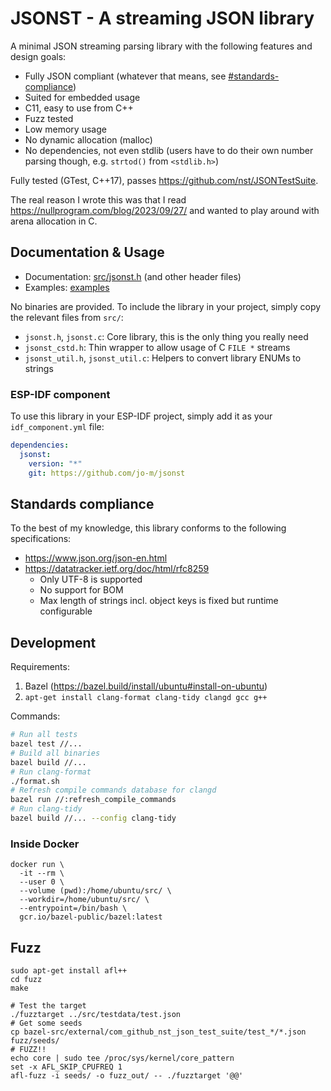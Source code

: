 # JSONST - A streaming JSON library

A minimal JSON streaming parsing library with the following features and design goals:

- Fully JSON compliant (whatever that means, see [#standards-compliance](#standards-compliance))
- Suited for embedded usage
- C11, easy to use from C++
- Fuzz tested
- Low memory usage
- No dynamic allocation (malloc)
- No dependencies, not even stdlib (users have to do their own number parsing though, e.g. `strtod()` from `<stdlib.h>`)

Fully tested (GTest, C++17), passes https://github.com/nst/JSONTestSuite.

The real reason I wrote this was that I read https://nullprogram.com/blog/2023/09/27/
and wanted to play around with arena allocation in C.

## Documentation & Usage

- Documentation: [src/jsonst.h](src/jsonst.h) (and other header files)
- Examples: [examples](examples)

No binaries are provided.
To include the library in your project, simply copy the relevant files from `src/`:

- `jsonst.h`, `jsonst.c`: Core library, this is the only thing you really need
- `jsonst_cstd.h`: Thin wrapper to allow usage of C `FILE *` streams
- `jsonst_util.h`, `jsonst_util.c`: Helpers to convert library ENUMs to strings

### ESP-IDF component

To use this library in your ESP-IDF project, simply add it as your `idf_component.yml` file:

```yml
dependencies:
  jsonst:
    version: "*"
    git: https://github.com/jo-m/jsonst
```

## Standards compliance

To the best of my knowledge, this library conforms to the following specifications:

- https://www.json.org/json-en.html
- https://datatracker.ietf.org/doc/html/rfc8259
  - Only UTF-8 is supported
  - No support for BOM
  - Max length of strings incl. object keys is fixed but runtime configurable

## Development

Requirements:

1. Bazel (https://bazel.build/install/ubuntu#install-on-ubuntu)
2. `apt-get install clang-format clang-tidy clangd gcc g++`

Commands:

```bash
# Run all tests
bazel test //...
# Build all binaries
bazel build //...
# Run clang-format
./format.sh
# Refresh compile commands database for clangd
bazel run //:refresh_compile_commands
# Run clang-tidy
bazel build //... --config clang-tidy
```

### Inside Docker

```fish
docker run \
  -it --rm \
  --user 0 \
  --volume (pwd):/home/ubuntu/src/ \
  --workdir=/home/ubuntu/src/ \
  --entrypoint=/bin/bash \
  gcr.io/bazel-public/bazel:latest
```

## Fuzz

```fish
sudo apt-get install afl++
cd fuzz
make

# Test the target
./fuzztarget ../src/testdata/test.json
# Get some seeds
cp bazel-src/external/com_github_nst_json_test_suite/test_*/*.json fuzz/seeds/
# FUZZ!!
echo core | sudo tee /proc/sys/kernel/core_pattern
set -x AFL_SKIP_CPUFREQ 1
afl-fuzz -i seeds/ -o fuzz_out/ -- ./fuzztarget '@@'
```
